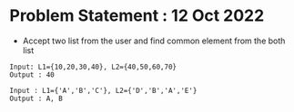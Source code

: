 # Problem Statement : 12 Oct 2022


- Accept two list from the user and find common element from the both list<br>

```
Input: L1={10,20,30,40}, L2={40,50,60,70}
Output : 40

Input : L1={'A','B','C'}, L2={'D','B','A','E'}
Output : A, B

```

